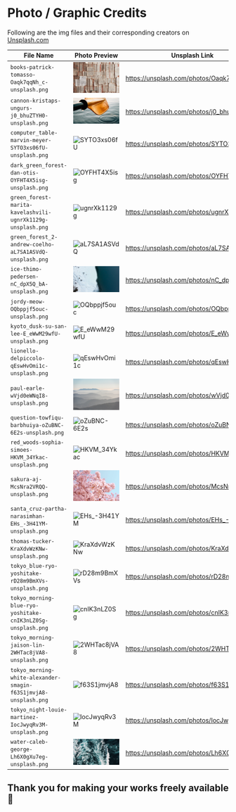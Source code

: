 # Photo / Graphic Credits

Following are the img files and their corresponding creators on [Unsplash.com](https://unsplash.com/)

| File Name                                                       | Photo Preview                                                                                     | Unsplash Link                              |
| --------------------------------------------------------------- | ------------------------------------------------------------------------------------------------- | ------------------------------------------ |
| `books-patrick-tomasso-Oaqk7qqNh_c-unsplash.png`                | ![Oaqk7qqNh_c](./public/background/books-patrick-tomasso-Oaqk7qqNh_c-unsplash.png)                | <https://unsplash.com/photos/Oaqk7qqNh_c/> |
| `cannon-kristaps-ungurs-j0_bhuZTYH0-unsplash.png`               | ![j0_bhuZTYH0](./public/background/cannon-kristaps-ungurs-j0_bhuZTYH0-unsplash.png)               | <https://unsplash.com/photos/j0_bhuZTYH0/> |
| `computer_table-marvin-meyer-SYTO3xs06fU-unsplash.png`          | ![SYTO3xs06fU](./public/background/computer_table-marvin-meyer-SYTO3xs06fU-unsplash.png)          | <https://unsplash.com/photos/SYTO3xs06fU/> |
| `dark_green_forest-dan-otis-OYFHT4X5isg-unsplash.png`           | ![OYFHT4X5isg](./public/background/dark_green_forest-dan-otis-OYFHT4X5isg-unsplash.png)           | <https://unsplash.com/photos/OYFHT4X5isg/> |
| `green_forest-marita-kavelashvili-ugnrXk1129g-unsplash.png`     | ![ugnrXk1129g](./public/background/green_forest-marita-kavelashvili-ugnrXk1129g-unsplash.png)     | <https://unsplash.com/photos/ugnrXk1129g/> |
| `green_forest_2-andrew-coelho-aL7SA1ASVdQ-unsplash.png`         | ![aL7SA1ASVdQ](./public/background/green_forest_2-andrew-coelho-aL7SA1ASVdQ-unsplash.png)         | <https://unsplash.com/photos/aL7SA1ASVdQ/> |
| `ice-thimo-pedersen-nC_dpX5Q_bA-unsplash.png`                   | ![nC_dpX5Q_bA](./public/background/ice-thimo-pedersen-nC_dpX5Q_bA-unsplash.png)                   | <https://unsplash.com/photos/nC_dpX5Q_bA/> |
| `jordy-meow-OQbppjf5ouc-unsplash.png`                           | ![OQbppjf5ouc](./public/background/jordy-meow-OQbppjf5ouc-unsplash.png)                           | <https://unsplash.com/photos/OQbppjf5ouc/> |
| `kyoto_dusk-su-san-lee-E_eWwM29wfU-unsplash.png`                | ![E_eWwM29wfU](./public/background/kyoto_dusk-su-san-lee-E_eWwM29wfU-unsplash.png)                | <https://unsplash.com/photos/E_eWwM29wfU/> |
| `lionello-delpiccolo-qEswHvOmi1c-unsplash.png`                  | ![qEswHvOmi1c](./public/background/lionello-delpiccolo-qEswHvOmi1c-unsplash.png)                  | <https://unsplash.com/photos/qEswHvOmi1c/> |
| `paul-earle-wVjd0eWNqI8-unsplash.png`                           | ![wVjd0eWNqI8](./public/background/paul-earle-wVjd0eWNqI8-unsplash.png)                           | <https://unsplash.com/photos/wVjd0eWNqI8/> |
| `question-towfiqu-barbhuiya-oZuBNC-6E2s-unsplash.png`           | ![oZuBNC-6E2s](./public/background/question-towfiqu-barbhuiya-oZuBNC-6E2s-unsplash.png)           | <https://unsplash.com/photos/oZuBNC-6E2s/> |
| `red_woods-sophia-simoes-HKVM_34Ykac-unsplash.png`              | ![HKVM_34Ykac](./public/background/red_woods-sophia-simoes-HKVM_34Ykac-unsplash.png)              | <https://unsplash.com/photos/HKVM_34Ykac/> |
| `sakura-aj-McsNra2VRQQ-unsplash.png`                            | ![McsNra2VRQQ](./public/background/sakura-aj-McsNra2VRQQ-unsplash.png)                            | <https://unsplash.com/photos/McsNra2VRQQ/> |
| `santa_cruz-partha-narasimhan-EHs_-3H41YM-unsplash.png`         | ![EHs_-3H41YM](./public/background/santa_cruz-partha-narasimhan-EHs_-3H41YM-unsplash.png)         | <https://unsplash.com/photos/EHs_-3H41YM/> |
| `thomas-tucker-KraXdvWzKNw-unsplash.png`                        | ![KraXdvWzKNw](./public/background/thomas-tucker-KraXdvWzKNw-unsplash.png)                        | <https://unsplash.com/photos/KraXdvWzKNw/> |
| `tokyo_blue-ryo-yoshitake-rD28m9BmXVs-unsplash.png`             | ![rD28m9BmXVs](./public/background/tokyo_blue-ryo-yoshitake-rD28m9BmXVs-unsplash.png)             | <https://unsplash.com/photos/rD28m9BmXVs/> |
| `tokyo_morning-blue-ryo-yoshitake-cnIK3nLZ0Sg-unsplash.png`     | ![cnIK3nLZ0Sg](./public/background/tokyo_morning-blue-ryo-yoshitake-cnIK3nLZ0Sg-unsplash.png)     | <https://unsplash.com/photos/cnIK3nLZ0Sg/> |
| `tokyo_morning-jaison-lin-2WHTac8jVA8-unsplash.png`             | ![2WHTac8jVA8](./public/background/tokyo_morning-jaison-lin-2WHTac8jVA8-unsplash.png)             | <https://unsplash.com/photos/2WHTac8jVA8/> |
| `tokyo_morning-white-alexander-smagin-f63S1jmvjA8-unsplash.png` | ![f63S1jmvjA8](./public/background/tokyo_morning-white-alexander-smagin-f63S1jmvjA8-unsplash.png) | <https://unsplash.com/photos/f63S1jmvjA8/> |
| `tokyo_night-louie-martinez-IocJwyqRv3M-unsplash.png`           | ![IocJwyqRv3M](./public/background/tokyo_night-louie-martinez-IocJwyqRv3M-unsplash.png)           | <https://unsplash.com/photos/IocJwyqRv3M/> |
| `water-caleb-george-Lh6X0gXu7eg-unsplash.png`                   | ![Lh6X0gXu7eg](./public/background/water-caleb-george-Lh6X0gXu7eg-unsplash.png)                   | <https://unsplash.com/photos/Lh6X0gXu7eg/> |

## Thank you for making your works freely available 🙇
